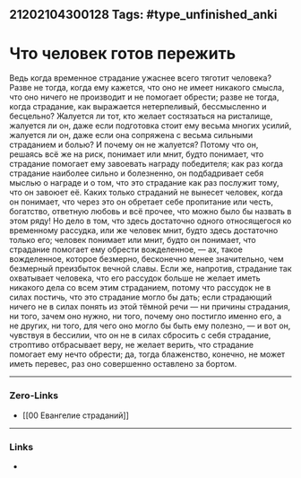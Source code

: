21202104300128
Tags: #type_unfinished_anki 
---
# Что человек готов пережить

Ведь когда временное страдание ужаснее всего тяготит человека? Разве не тогда, когда ему кажется, что оно не имеет никакого смысла, что оно ничего не производит и не помогает обрести; разве не тогда, когда страдание, как выражается нетерпеливый, бессмысленно и бесцельно? Жалуется ли тот, кто желает состязаться на ристалище, жалуется ли он, даже если подготовка стоит ему весьма многих усилий, жалуется ли он, даже если она сопряжена с весьма сильными страданием и болью? И почему он не жалуется? Потому что он, решаясь всё же на риск, понимает или мнит, будто понимает, что страдание помогает ему завоевать награду победителя; как раз когда страдание наиболее сильно и болезненно, он подбадривает себя мыслью о награде и о том, что это страдание как раз послужит тому, что он завоюет её. Каких только страданий не вынесет человек, когда он понимает, что через это он обретает себе пропитание или честь, богатство, ответную любовь и всё прочее, что можно было бы назвать в этом ряду! Но дело в том, что здесь достаточно одного относящегося ко временному рассудка, или же человек мнит, будто здесь достаточно только его; человек понимает или мнит, будто он понимает, что страдание помогает ему обрести вожделенное, — ах, такое вожделенное, которое безмерно, бесконечно менее значительно, чем безмерный преизбыток вечной славы. Если же, напротив, страдание так охватывает человека, что его рассудок больше не желает иметь никакого дела со всем этим страданием, потому что рассудок не в силах постичь, что это страдание могло бы дать; если страдающий ничего не в силах понять из этой тёмной речи — ни причины страдания, ни того, зачем оно нужно, ни того, почему оно постигло именно его, а не других, ни того, для чего оно могло бы быть ему полезно, — и вот он, чувствуя в бессилии, что он не в силах сбросить с себя страдание, строптиво отбрасывает веру, не желает верить, что страдание помогает ему нечто обрести; да, тогда блаженство, конечно, не может иметь перевес, раз оно совершенно оставлено за бортом.

---
### Zero-Links
- [[00 Евангелие страданий]]
---
### Links
-